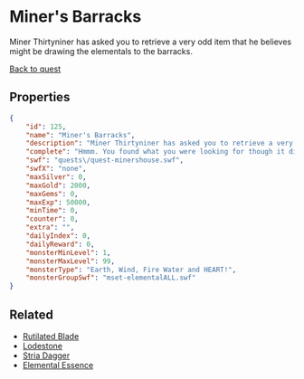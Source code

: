 # Miner's Barracks

Miner Thirtyniner has asked you to retrieve a very odd item that he believes might be drawing the elementals to the barracks.

[Back to quest](../quests.md)

## Properties

```json
{
    "id": 125,
    "name": "Miner's Barracks",
    "description": "Miner Thirtyniner has asked you to retrieve a very odd item that he believes might be drawing the elementals to the barracks.",
    "complete": "Hmmm. You found what you were looking for though it didn't seem to effect the elementals much... maybe they were looking for something else.",
    "swf": "quests\/quest-minershouse.swf",
    "swfX": "none",
    "maxSilver": 0,
    "maxGold": 2000,
    "maxGems": 0,
    "maxExp": 50000,
    "minTime": 0,
    "counter": 0,
    "extra": "",
    "dailyIndex": 0,
    "dailyReward": 0,
    "monsterMinLevel": 1,
    "monsterMaxLevel": 99,
    "monsterType": "Earth, Wind, Fire Water and HEART!",
    "monsterGroupSwf": "mset-elementalALL.swf"
}
```

## Related

- [Rutilated Blade](../items/837-rutilated-blade.md)
- [Lodestone](../items/838-lodestone.md)
- [Stria Dagger](../items/839-stria-dagger.md)
- [Elemental Essence](../items/864-elemental-essence.md)

